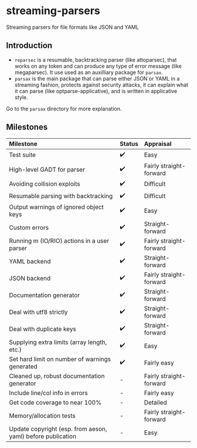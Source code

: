# streaming-parsers

Streaming parsers for file formats like JSON and YAML

## Introduction

* `reparsec` is a resumable, backtracking parser (like attoparsec),
  that works on any token and can produce any type of error message
  (like megaparsec). It use used as an auxilliary package for
  `parsax`.
* `parsax` is the main package that can parse either JSON or YAML in a
  streaming fashion, protects against security attacks, it can explain
  what it can parse (like optparse-applicative), and is written in
  applicative style.

Go to the `parsax` directory for more explanation.

## Milestones

|Milestone|Status|Appraisal|
|:---|:---|:---|
|Test suite|  :heavy_check_mark: | Easy |
|High-level GADT for parser|  :heavy_check_mark: | Fairly straight-forward |
|Avoiding collision exploits|  :heavy_check_mark: | Difficult |
|Resumable parsing with backtracking| :heavy_check_mark: | Difficult |
|Output warnings of ignored object keys| :heavy_check_mark: | Easy |
|Custom errors| :heavy_check_mark: | Straight-forward |
|Running m (IO/RIO) actions in a user parser| :heavy_check_mark: | Fairly straight-forward |
|YAML backend| :heavy_check_mark: | Straight-forward |
|JSON backend| :heavy_check_mark: |Fairly straight-forward|
|Documentation generator| :heavy_check_mark: | Straight-forward |
|Deal with utf8 strictly|  :heavy_check_mark: | Straight-forward |
|Deal with duplicate keys| :heavy_check_mark: | Straight-forward |
|Supplying extra limits (array length, etc.)| :heavy_check_mark: | Easy |
|Set hard limit on number of warnings generated| :heavy_check_mark: | Fairly easy |
|Cleaned up, robust documentation generator| - | Fairly straight-forward |
|Include line/col info in errors| - | Fairly easy |
|Get code coverage to near 100%| - | Detailed |
|Memory/allocation tests| - | Fairly straight-forward |
|Update copyright (esp. from aeson, yaml) before publication| - | Easy |
